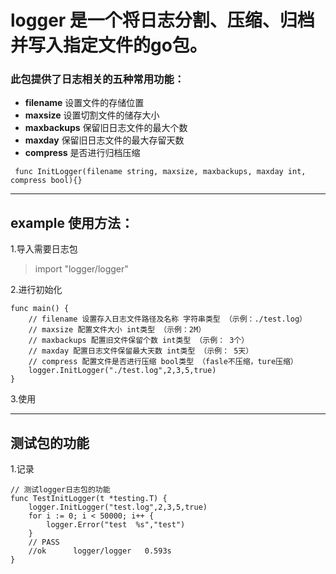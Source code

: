  logger 是一个将日志分割、压缩、归档并写入指定文件的go包。
=====
### 此包提供了日志相关的五种常用功能：
+ **filename** 设置文件的存储位置
+ **maxsize** 设置切割文件的储存大小
+ **maxbackups** 保留旧日志文件的最大个数
+ **maxday** 保留旧日志文件的最大存留天数
+ **compress** 是否进行归档压缩
````
 func InitLogger(filename string, maxsize, maxbackups, maxday int, compress bool){}
````
-------
 example 使用方法：
------
1.导入需要日志包
> import "logger/logger"
  
2.进行初始化

````
func main() {
    // filename 设置存入日志文件路径及名称 字符串类型 （示例：./test.log）
    // maxsize 配置文件大小 int类型 （示例：2M）
    // maxbackups 配置旧文件保留个数 int类型 （示例： 3个）
    // maxday 配置日志文件保留最大天数 int类型 （示例： 5天）
    // compress 配置文件是否进行压缩 bool类型 （fasle不压缩，ture压缩） 
	logger.InitLogger("./test.log",2,3,5,true)
}
````
3.使用
> 

----
测试包的功能
----
1.记录
````
// 测试logger日志包的功能
func TestInitLogger(t *testing.T) {
	logger.InitLogger("test.log",2,3,5,true)
	for i := 0; i < 50000; i++ {
		logger.Error("test  %s","test")
	}
	// PASS
	//ok      logger/logger   0.593s
}
````
